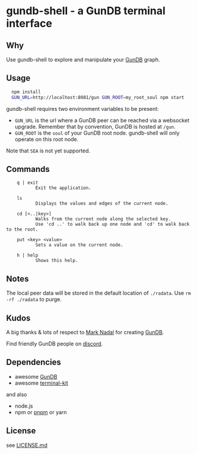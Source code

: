 # gundb-shell - a GunDB terminal interface

## Why

Use gundb-shell to explore and manipulate your [GunDB](https://gun.eco/) graph.

## Usage

 ```bash
   npm install
   GUN_URL=http://localhost:8081/gun GUN_ROOT=my_root_soul npm start
 ```

gundb-shell requires two environment variables to be present:

 - `GUN_URL` is the url where a GunDB peer can be reached via a websocket upgrade. Remember that by convention, GunDB is hosted at `/gun`.
 - `GUN_ROOT` is the `soul` of your GunDB root node. gundb-shell will only operate on this root node.

Note that `SEA` is not yet supported.

## Commands

```
    q | exit
           Exit the application.

    ls
           Displays the values and edges of the current node.

    cd [<..|key>]
           Walks from the current node along the selected key.
           Use 'cd ..' to walk back up one node and 'cd' to walk back to the root.

    put <key> <value>
           Sets a value on the current node.

    h | help
           Shows this help.

```

## Notes
The local peer data will be stored in the default location of `./radata`. Use `rm -rf ./radata` to purge.

## Kudos

A big thanks & lots of respect to [Mark Nadal](https://github.com/amark) for creating [GunDB](https://gun.eco/).

Find friendly GunDB people on [discord](http://chat.gun.eco/).

## Dependencies
 - awesome [GunDB](https://gun.eco/)
 - awesome [terminal-kit](https://github.com/cronvel/terminal-kit/)
  
and also
 - node.js
 - npm or [pnpm](https://pnpm.js.org) or yarn

## License

see [LICENSE.md](./LICENSE.md)
